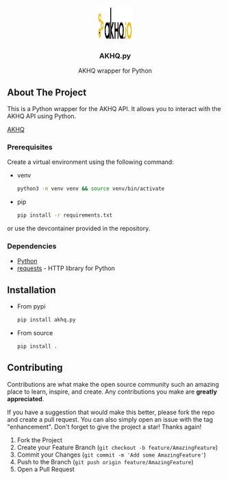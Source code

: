 <!-- PROJECT LOGO -->
<br />
<div align="center">
  <a href="https://github.com/PandeoF1/akhq.py">
    <img src="https://github.com/tchiotludo/akhq/blob/dev/client/src/images/logo_black.svg" alt="Logo" width="80" height="80">
  </a>

<h3 align="center">AKHQ.py</h3>

  <p align="center">
    AKHQ wrapper for Python
  </p>
</div>


## About The Project

This is a Python wrapper for the AKHQ API. It allows you to interact with the AKHQ API using Python.

[AKHQ](https://github.com/tchiotludo/akhq)

### Prerequisites

Create a virtual environment using the following command:

* venv
  ```sh
  python3 -m venv venv && source venv/bin/activate
  ```

* pip
  ```sh 
  pip install -r requirements.txt
  ```

or use the devcontainer provided in the repository.

### Dependencies

* [Python](https://www.python.org/)
* [requests](https://docs.python-requests.org/en/master/) - HTTP library for Python

## Installation

* From pypi
  ```sh
  pip install akhq.py
  ```

* From source
  ```sh
  pip install .
  ```

<!-- CONTRIBUTING -->
## Contributing

Contributions are what make the open source community such an amazing place to learn, inspire, and create. Any contributions you make are **greatly appreciated**.

If you have a suggestion that would make this better, please fork the repo and create a pull request. You can also simply open an issue with the tag "enhancement".
Don't forget to give the project a star! Thanks again!

1. Fork the Project
2. Create your Feature Branch (`git checkout -b feature/AmazingFeature`)
3. Commit your Changes (`git commit -m 'Add some AmazingFeature'`)
4. Push to the Branch (`git push origin feature/AmazingFeature`)
5. Open a Pull Request

